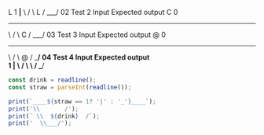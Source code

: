 L
1
____|____
\       /
 \  L  /
  \___/
02 Test 2
Input
Expected output
C
0
_________
\       /
 \  C  /
  \___/
03 Test 3
Input
Expected output
@
0
_________
\       /
 \  @  /
  \___/
04 Test 4
Input
Expected output
\
1
____|____
\       /
 \  \  /
  \___/
  
  
```js
const drink = readline();
const straw = parseInt(readline());

print(`____${straw == 1? '|' : '_'}____`);
print('\\       /');
print(` \\  ${drink}  /`);
print('  \\___/');
```